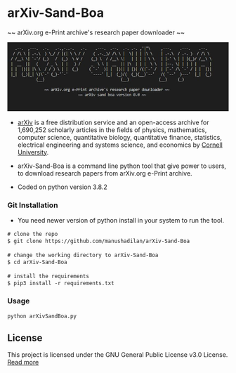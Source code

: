 # arXiv-Sand-Boa

~~ arXiv.org e-Print archive's research paper downloader  ~~

![Image of intro](https://github.com/manushadilan/arXiv-Sand-Boa/blob/master/Intro.JPG)

* [arXiv](https://arxiv.org/) is a free distribution service and an open-access archive for 1,690,252 scholarly articles in the fields of physics, mathematics, computer science, quantitative biology, quantitative finance, statistics, electrical engineering and systems science, and economics by [Cornell University](https://en.wikipedia.org/wiki/Cornell_University).

* arXiv-Sand-Boa is a command line python tool that give power to users, to download research papers from arXiv.org e-Print archive.

* Coded on python version 3.8.2


### Git Installation

* You need newer version of python install in your system to run the tool.
```
# clone the repo
$ git clone https://github.com/manushadilan/arXiv-Sand-Boa

# change the working directory to arXiv-Sand-Boa
$ cd arXiv-Sand-Boa

# install the requirements
$ pip3 install -r requirements.txt
```

### Usage
```
python arXivSandBoa.py
```

## License

This project is licensed under the GNU General Public License v3.0 License.  [Read more](https://github.com/manushadilan/arXiv-Sand-Boa/blob/master/LICENSE)

